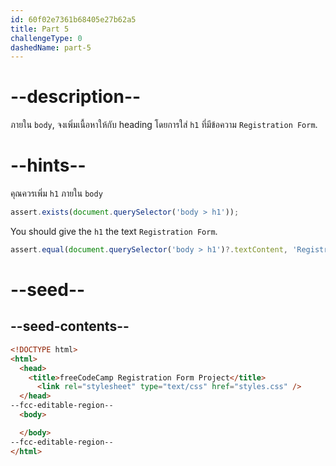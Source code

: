 ```yaml
---
id: 60f02e7361b68405e27b62a5
title: Part 5
challengeType: 0
dashedName: part-5
---
```


# --description--

ภายใน `body`, จงเพิ่มเนื้อหาให้กับ heading โดยการใส่ `h1` ที่มีข้อความ `Registration Form`.

# --hints--

คุณควรเพิ่ม `h1` ภายใน `body`

```js
assert.exists(document.querySelector('body > h1'));
```

You should give the `h1` the text `Registration Form`.

```js
assert.equal(document.querySelector('body > h1')?.textContent, 'Registration Form');
```

# --seed--

## --seed-contents--

```html
<!DOCTYPE html>
<html>
  <head>
    <title>freeCodeCamp Registration Form Project</title>
	  <link rel="stylesheet" type="text/css" href="styles.css" />
  </head>
--fcc-editable-region--
  <body>

  </body>
--fcc-editable-region--
</html>
```
